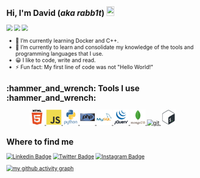 <h2 align="left">
  Hi, I'm David (<i>aka rabb1t</i>)
  <img src="https://media.giphy.com/media/WUlplcMpOCEmTGBtBW/giphy.gif" width="20px" height="25px"/>
</h2>

![](https://visitor-badge.laobi.icu/badge?page_id=rabb1t-0.rabb1t-0)
![](https://img.shields.io/github/stars/rabb1t-0/rabb1t-0)
![](https://img.shields.io/github/forks/rabb1t-0/rabb1t-0)

- 🌱 I’m currently learning Docker and C++.
- 🔭 I’m currently to learn and consolidate my knowledge of the tools and programming languages that I use.
- 😀 I like to code, write and read.
- ⚡ Fun fact: My first line of code was not "Hello World!"

<h2 align="left">:hammer_and_wrench: Tools I use :hammer_and_wrench:</h2>

<p align="center"> 
  <a href="https://www.w3.org/html/" target="_blank">
    <img src="https://raw.githubusercontent.com/devicons/devicon/master/icons/html5/html5-original-wordmark.svg" alt="html5" width="40" height="40"/>
  </a>
  
  <a href="https://developer.mozilla.org/en-US/docs/Web/JavaScript" target="_blank">
    <img src="https://raw.githubusercontent.com/devicons/devicon/master/icons/javascript/javascript-original.svg" alt="javascript" width="40" height="40"/>
  </a>
  
  <a href="https://python.org" target="_blank">
    <img src="https://github.com/devicons/devicon/blob/master/icons/python/python-original-wordmark.svg" alt="python" width="40" height="40"/>
  </a>
  
  <a href="http://www.php.net" target="_blank">
    <img src="https://github.com/devicons/devicon/blob/master/icons/php/php-original.svg" alt="php" width="40" height="40"/>
  </a>
  
  <a href="https://www.mysql.com" target="_blank">
    <img src="https://github.com/devicons/devicon/blob/master/icons/mysql/mysql-original-wordmark.svg" alt="mysql" width="40" height="40"/>
  </a>
  
  <a href="https://jquery.com" target="_blank">
    <img src="https://github.com/devicons/devicon/blob/master/icons/jquery/jquery-original-wordmark.svg" alt="jquery" width="40" height="40"/>
  </a>
  
  <a href="https://www.mongodb.com/" target="_blank">
    <img src="https://raw.githubusercontent.com/devicons/devicon/master/icons/mongodb/mongodb-original-wordmark.svg" alt="mongodb" width="40" height="40"/>
  </a>
  
  <a href="https://git-scm.com/" target="_blank">
    <img src="https://www.vectorlogo.zone/logos/git-scm/git-scm-icon.svg" alt="git" width="40" height="40"/>
  </a>
  
  <a href="shell" target="_blank">
     <img src="https://github.com/devicons/devicon/blob/master/icons/bash/bash-original.svg" alt="bash" width="40" height="40"/>
  </a>
</p>
<h2 align="left">Where to find me</h2>
  
[![Linkedin Badge](https://img.shields.io/badge/-rabb1t-blue?style=flat&logo=Linkedin&logoColor=white&link=https://www.linkedin.com/in/rabb1t/)](https://www.linkedin.com/in/rabb1t/) 
[![Twitter Badge](https://img.shields.io/badge/-@__rabb1t-1ca0f1?style=flat&labelColor=1ca0f1&logo=twitter&logoColor=white&link=https://twitter.com/rabb1t)](https://twitter.com/rabb1t)
[![Instagram Badge](https://img.shields.io/badge/-@__rabb1t\._0-purple?style=flat&logo=instagram&logoColor=white&link=https://instagram.com/rabb1t\._0/)](https://instagram.com/rabb1t\._0)
  
[![my github activity graph](https://activity-graph.herokuapp.com/graph?username=rabb1t-0&theme=dracula)](https://github.com/rabb1t-0/)
